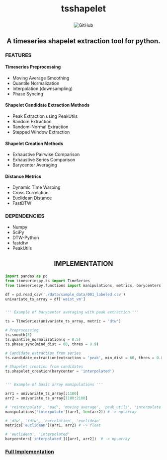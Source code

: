 # <p align="center"> tsshapelet
<div align="center">
<p>
<img alt="GitHub" src="https://img.shields.io/github/license/gellison321/timeseriespy">
</p>
</div>

## <p align="center"> A timeseries shapelet extraction tool for python.

### **FEATURES**

#### Timeseries Preprocessing
- Moving Average Smoothing
- Quantile Normalization
- Interpolation (downsampling)
- Phase Syncing

#### Shapelet Candidate Extraction Methods
- Peak Extraction using PeakUtils
- Random Extraction
- Random-Normal Extraction
- Stepped Window Extraction

#### Shapelet Creation Methods
- Exhaustive Pairwise Comparison
- Exhaustive Series Comparison
- Barycenter Averaging

#### Distance Metrics
- Dynamic Time Warping
- Cross Correlation
- Euclidean Distance
- FastDTW


### **DEPENDENCIES**
- Numpy
- SciPy
- DTW-Python
- fastdtw
- PeakUtils

##  <p align="center"> IMPLEMENTATION

```python
import pandas as pd
from timeseriespy.ts import TimeSeries
from timeseriespy.functions import manipulations, metrics, barycenters

df = pd.read_csv('./data/sample_data/001_labeled.csv')
univariate_ts_array = df['waist_vm']


''' Example of barycenter averaging with peak extraction '''

ts = TimeSeries(univariate_ts_array, metric = 'dtw')

# Preprocessing
ts.smooth(5)
ts.quantile_normalization(q = 0.5)
ts.phase_sync(mind_dist = 60, thres = 0.9)

# Candidate extraction from series
ts.candidate_extraction(extraction = 'peak', min_dist = 60, thres = 0.8, max_dist = 120)

# Shapelet creation from candidates
ts.shapelet_creation(barycenter = 'interpolated')


''' Example of basic array manipulations '''

arr1 = univariate_ts_array[:1100]
arr2 = univariate_ts_array[1100:2100]

# 'reinterpolate', 'pad', 'moving_average', 'peak_utils', 'interpolate'
manipulations['interpolate'](arr1, len(arr2)) # -> np.array

# 'dtw', 'fdtw', 'correlation', 'euclidean'
metrics['euclidean'](arr1, arr2) # -> float

# 'euclidean', 'interpolated'
barycenters['interpolated']([arr1, arr2])  # -> np.array

```

### [Full Implementation](https://github.com/gellison321/timeseriespy/blob/main/implementation.ipynb)